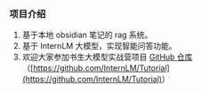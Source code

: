 ### 项目介绍

1. 基于本地 obsidian 笔记的 rag 系统。
2. 基于 InternLM 大模型，实现智能问答功能。
3. 欢迎大家参加书生大模型实战营项目 [GitHub 仓库](https://github.com/InternLM/Tutorial)（<u>[https://github.com/InternLM/Tutorial](https://github.com/InternLM/Tutorial)</u>）
